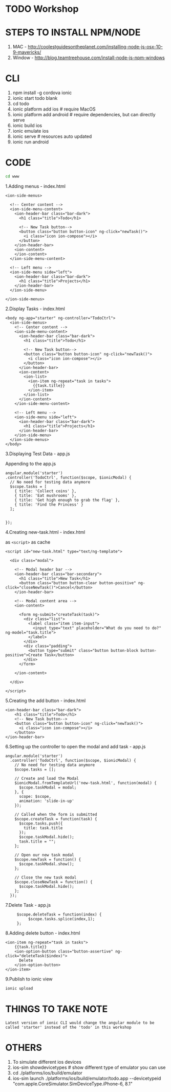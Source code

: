 TODO Workshop
=========================

STEPS TO INSTALL NPM/NODE
=========================
1. MAC - http://coolestguidesontheplanet.com/installing-node-js-osx-10-9-mavericks/
2. Window - http://blog.teamtreehouse.com/install-node-js-npm-windows

CLI
=========================
1. npm install -g cordova ionic
1. ionic start todo blank
1. cd todo
1. ionic platform add ios  # require MacOS
1. ionic platform add android  # require dependencies, but can directly serve
1. ionic build ios
1. ionic emulate ios
1. ionic serve  #  resources auto updated 
1. ionic run android


CODE
========================

```bash
cd www
```

1.Adding menus - index.html
```
<ion-side-menus>

  <!-- Center content -->
  <ion-side-menu-content>
	<ion-header-bar class="bar-dark">
	  <h1 class="title">Todo</h1>

	  <!-- New Task button-->
	  <button class="button button-icon" ng-click="newTask()">
		<i class="icon ion-compose"></i>
	  </button>
	</ion-header-bar>
	<ion-content>
	</ion-content>
  </ion-side-menu-content>

  <!-- Left menu -->
  <ion-side-menu side="left">
	<ion-header-bar class="bar-dark">
	  <h1 class="title">Projects</h1>
	</ion-header-bar>
  </ion-side-menu>

</ion-side-menus>
```
2.Display Tasks - index.html
```
<body ng-app="starter" ng-controller="TodoCtrl">
  <ion-side-menus>
    <!-- Center content -->
    <ion-side-menu-content>
      <ion-header-bar class="bar-dark">
        <h1 class="title">Todo</h1>

        <!-- New Task button-->
        <button class="button button-icon" ng-click="newTask()">
          <i class="icon ion-compose"></i>
        </button>
      </ion-header-bar>
      <ion-content>
        <ion-list>
          <ion-item ng-repeat="task in tasks">
            {{task.title}}
          </ion-item>
        </ion-list>
      </ion-content>
    </ion-side-menu-content>

    <!-- Left menu -->
    <ion-side-menu side="left">
      <ion-header-bar class="bar-dark">
        <h1 class="title">Projects</h1>
      </ion-header-bar>
    </ion-side-menu>
  </ion-side-menus>
</body>
```

3.Displaying Test Data - app.js

Appending to the app.js 
```
angular.module('starter')
.controller('TodoCtrl', function($scope, $ionicModal) {
  // No need for testing data anymore
  $scope.tasks = [
	{ title: 'Collect coins' },
	{ title: 'Eat mushrooms' },
	{ title: 'Get high enough to grab the flag' },
	{ title: 'Find the Princess' }
  ];


});

```
4.Creating new-task.html - index.html

as `<script>` as cache 

```
<script id="new-task.html" type="text/ng-template">

  <div class="modal">

	<!-- Modal header bar -->
	<ion-header-bar class="bar-secondary">
	  <h1 class="title">New Task</h1>
	  <button class="button button-clear button-positive" ng-click="closeNewTask()">Cancel</button>
	</ion-header-bar>

	<!-- Modal content area -->
	<ion-content>

	  <form ng-submit="createTask(task)">
		<div class="list">
		  <label class="item item-input">
			<input type="text" placeholder="What do you need to do?" ng-model="task.title">
		  </label>
		</div>
		<div class="padding">
		  <button type="submit" class="button button-block button-positive">Create Task</button>
		</div>
	  </form>

	</ion-content>

  </div>

</script>
```
5.Creating the add button - index.html
```
<ion-header-bar class="bar-dark">
	<h1 class="title">Todo</h1>
	<!-- New Task button-->
	<button class="button button-icon" ng-click="newTask()">
	  <i class="icon ion-compose"></i>
	</button>
</ion-header-bar>
```
6.Setting up the controller to open the modal and add task - app.js
```
angular.module('starter')
  .controller('TodoCtrl', function($scope, $ionicModal) {
    // No need for testing data anymore
    $scope.tasks = [];

    // Create and load the Modal
    $ionicModal.fromTemplateUrl('new-task.html', function(modal) {
      $scope.taskModal = modal;
    }, {
      scope: $scope,
      animation: 'slide-in-up'
    });

    // Called when the form is submitted
    $scope.createTask = function(task) {
      $scope.tasks.push({
        title: task.title
      });
      $scope.taskModal.hide();
      task.title = "";
    };

    // Open our new task modal
    $scope.newTask = function() {
      $scope.taskModal.show();
    };

    // Close the new task modal
    $scope.closeNewTask = function() {
      $scope.taskModal.hide();
    };
  });

```
7.Delete Task - app.js
```
	 $scope.deleteTask = function(index) {
          $scope.tasks.splice(index,1);
	 };
```

8.Adding delete button - index.html
```
<ion-item ng-repeat="task in tasks">
	{{task.title}}
	<ion-option-button class="button-assertive" ng-click="deleteTask($index)">
	  Delete
	</ion-option-button>
</ion-item>
```

9.Publish to ionic view 
```bash
ionic upload 
```
THINGS TO TAKE NOTE
============================
```
Latest version of ionic CLI would change the angular module to be called 'starter' instead of the 'todo' in this workshop

```

OTHERS
================
1. To simulate different ios devices
  1. ios-sim showdevicetypes # show different type of emulator you can use
  2. cd ./platforms/ios/build/emulator
  3. ios-sim launch ./platforms/ios/build/emulator/todo.app --devicetypeid "com.apple.CoreSimulator.SimDeviceType.iPhone-6, 8.1"
